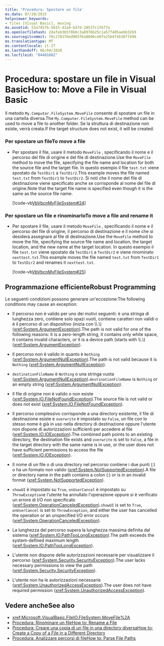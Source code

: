 ```yaml
---
title: 'Procedura: Spostare un file'
ms.date: 07/20/2015
helpviewer_keywords:
- files [Visual Basic], moving
ms.assetid: 53a7457b-5815-41ad-b37d-28537c1fb77a
ms.openlocfilehash: 2dafeb3b5f8b8c3a8976b25c1a57f405aebb32b9
ms.sourcegitcommit: f8c270376ed905f6a8896ce0fe25b4f4b38ff498
ms.translationtype: MT
ms.contentlocale: it-IT
ms.lasthandoff: 06/04/2020
ms.locfileid: "84401602"
---
```

# <a name="how-to-move-a-file-in-visual-basic"></a><span data-ttu-id="9285b-102">Procedura: spostare un file in Visual Basic</span><span class="sxs-lookup"><span data-stu-id="9285b-102">How to: Move a File in Visual Basic</span></span>

<span data-ttu-id="9285b-103">Il metodo `My.Computer.FileSystem.MoveFile` consente di spostare un file in una cartella diversa.</span><span class="sxs-lookup"><span data-stu-id="9285b-103">The `My.Computer.FileSystem.MoveFile` method can be used to move a file to another folder.</span></span> <span data-ttu-id="9285b-104">Se la struttura di destinazione non esiste, verrà creata.</span><span class="sxs-lookup"><span data-stu-id="9285b-104">If the target structure does not exist, it will be created.</span></span>  
  
### <a name="to-move-a-file"></a><span data-ttu-id="9285b-105">Per spostare un file</span><span class="sxs-lookup"><span data-stu-id="9285b-105">To move a file</span></span>  
  
- <span data-ttu-id="9285b-106">Per spostare il file, usare il metodo `MoveFile` , specificando il nome e il percorso del file di origine e del file di destinazione.</span><span class="sxs-lookup"><span data-stu-id="9285b-106">Use the `MoveFile` method to move the file, specifying the file name and location for both the source file and the target file.</span></span> <span data-ttu-id="9285b-107">In questo esempio il file `test.txt` viene spostato da `TestDir1` a `TestDir2`.</span><span class="sxs-lookup"><span data-stu-id="9285b-107">This example moves the file named `test.txt` from `TestDir1` to `TestDir2`.</span></span> <span data-ttu-id="9285b-108">Si noti che il nome del file di destinazione viene specificato anche se corrisponde al nome del file di origine.</span><span class="sxs-lookup"><span data-stu-id="9285b-108">Note that the target file name is specified even though it is the same as the source file name.</span></span>  
  
     [!code-vb[VbVbcnMyFileSystem#24](~/samples/snippets/visualbasic/VS_Snippets_VBCSharp/VbVbcnMyFileSystem/VB/Class1.vb#24)]  
  
### <a name="to-move-a-file-and-rename-it"></a><span data-ttu-id="9285b-109">Per spostare un file e rinominarlo</span><span class="sxs-lookup"><span data-stu-id="9285b-109">To move a file and rename it</span></span>  
  
- <span data-ttu-id="9285b-110">Per spostare il file, usare il metodo `MoveFile` , specificando il nome e il percorso del file di origine, il percorso di destinazione e il nome che si desidera assegnare al file di destinazione.</span><span class="sxs-lookup"><span data-stu-id="9285b-110">Use the `MoveFile` method to move the file, specifying the source file name and location, the target location, and the new name at the target location.</span></span> <span data-ttu-id="9285b-111">In questo esempio il file `test.txt` viene spostato da `TestDir1` a `TestDir2` e viene rinominato `nexttest.txt`.</span><span class="sxs-lookup"><span data-stu-id="9285b-111">This example moves the file named `test.txt` from `TestDir1` to `TestDir2` and renames it `nexttest.txt`.</span></span>  
  
     [!code-vb[VbVbcnMyFileSystem#25](~/samples/snippets/visualbasic/VS_Snippets_VBCSharp/VbVbcnMyFileSystem/VB/Class1.vb#25)]  
  
## <a name="robust-programming"></a><span data-ttu-id="9285b-112">Programmazione efficiente</span><span class="sxs-lookup"><span data-stu-id="9285b-112">Robust Programming</span></span>  

 <span data-ttu-id="9285b-113">Le seguenti condizioni possono generare un'eccezione:</span><span class="sxs-lookup"><span data-stu-id="9285b-113">The following conditions may cause an exception:</span></span>  
  
- <span data-ttu-id="9285b-114">Il percorso non è valido per uno dei motivi seguenti: è una stringa di lunghezza zero, contiene solo spazi vuoti, contiene caratteri non validi o è il percorso di un dispositivo (inizia con \\\\.\\) (<xref:System.ArgumentException>).</span><span class="sxs-lookup"><span data-stu-id="9285b-114">The path is not valid for one of the following reasons: it is a zero-length string, it contains only white space, it contains invalid characters, or it is a device path (starts with \\\\.\\) (<xref:System.ArgumentException>).</span></span>  
  
- <span data-ttu-id="9285b-115">Il percorso non è valido in quanto è `Nothing` (<xref:System.ArgumentNullException>).</span><span class="sxs-lookup"><span data-stu-id="9285b-115">The path is not valid because it is `Nothing` (<xref:System.ArgumentNullException>).</span></span>  
  
- <span data-ttu-id="9285b-116">`destinationFileName` è `Nothing` o una stringa vuota (<xref:System.ArgumentNullException>).</span><span class="sxs-lookup"><span data-stu-id="9285b-116">`destinationFileName` is `Nothing` or an empty string (<xref:System.ArgumentNullException>).</span></span>  
  
- <span data-ttu-id="9285b-117">Il file di origine non è valido o non esiste (<xref:System.IO.FileNotFoundException>).</span><span class="sxs-lookup"><span data-stu-id="9285b-117">The source file is not valid or does not exist (<xref:System.IO.FileNotFoundException>).</span></span>  
  
- <span data-ttu-id="9285b-118">Il percorso complessivo corrisponde a una directory esistente, il file di destinazione esiste e `overwrite` è impostato su `False`, un file con lo stesso nome è già in uso nella directory di destinazione oppure l'utente non dispone di autorizzazioni sufficienti per accedere al file (<xref:System.IO.IOException>).</span><span class="sxs-lookup"><span data-stu-id="9285b-118">The combined path points to an existing directory, the destination file exists and `overwrite` is set to `False`, a file in the target directory with the same name is in use, or the user does not have sufficient permissions to access the file (<xref:System.IO.IOException>).</span></span>  
  
- <span data-ttu-id="9285b-119">Il nome di un file o di una directory nel percorso contiene i due punti (:) o ha un formato non valido (<xref:System.NotSupportedException>).</span><span class="sxs-lookup"><span data-stu-id="9285b-119">A file or directory name in the path contains a colon (:) or is in an invalid format (<xref:System.NotSupportedException>).</span></span>  
  
- <span data-ttu-id="9285b-120">`showUI` è impostato su `True`, `onUserCancel` è impostato su `ThrowException`e l'utente ha annullato l'operazione oppure si è verificato un errore di I/O non specificato (<xref:System.OperationCanceledException>).</span><span class="sxs-lookup"><span data-stu-id="9285b-120">`showUI` is set to `True`, `onUserCancel` is set to `ThrowException`, and either the user has cancelled the operation or an unspecified I/O error occurs (<xref:System.OperationCanceledException>).</span></span>  
  
- <span data-ttu-id="9285b-121">La lunghezza del percorso supera la lunghezza massima definita dal sistema (<xref:System.IO.PathTooLongException>).</span><span class="sxs-lookup"><span data-stu-id="9285b-121">The path exceeds the system-defined maximum length (<xref:System.IO.PathTooLongException>).</span></span>  
  
- <span data-ttu-id="9285b-122">L'utente non dispone delle autorizzazioni necessarie per visualizzare il percorso (<xref:System.Security.SecurityException>).</span><span class="sxs-lookup"><span data-stu-id="9285b-122">The user lacks necessary permissions to view the path (<xref:System.Security.SecurityException>).</span></span>  
  
- <span data-ttu-id="9285b-123">L'utente non ha le autorizzazioni necessarie (<xref:System.UnauthorizedAccessException>).</span><span class="sxs-lookup"><span data-stu-id="9285b-123">The user does not have required permission (<xref:System.UnauthorizedAccessException>).</span></span>  
  
## <a name="see-also"></a><span data-ttu-id="9285b-124">Vedere anche</span><span class="sxs-lookup"><span data-stu-id="9285b-124">See also</span></span>

- <xref:Microsoft.VisualBasic.FileIO.FileSystem.MoveFile%2A>
- [<span data-ttu-id="9285b-125">Procedura: Rinominare un file</span><span class="sxs-lookup"><span data-stu-id="9285b-125">How to: Rename a File</span></span>](how-to-rename-a-file.md)
- [<span data-ttu-id="9285b-126">Procedura: Creare una copia di un file in una directory diversa</span><span class="sxs-lookup"><span data-stu-id="9285b-126">How to: Create a Copy of a File in a Different Directory</span></span>](how-to-create-a-copy-of-a-file-in-a-different-directory.md)
- [<span data-ttu-id="9285b-127">Procedura: Analizzare percorsi di file</span><span class="sxs-lookup"><span data-stu-id="9285b-127">How to: Parse File Paths</span></span>](how-to-parse-file-paths.md)
